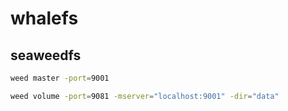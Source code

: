 # whalefs

## seaweedfs

```bash
weed master -port=9001

weed volume -port=9081 -mserver="localhost:9001" -dir="data"
```